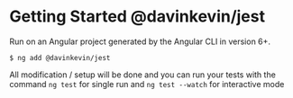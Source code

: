 # Getting Started @davinkevin/jest

Run on an Angular project generated by the Angular CLI in version 6+.

```shell
$ ng add @davinkevin/jest
```

All modification / setup will be done and you can run your tests with the command `ng test` for single run and `ng test --watch` for interactive mode

